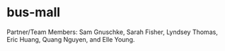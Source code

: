 # bus-mall
Partner/Team Members:
Sam Gnuschke, Sarah Fisher, Lyndsey Thomas, Eric Huang, Quang Nguyen, and Elle Young.